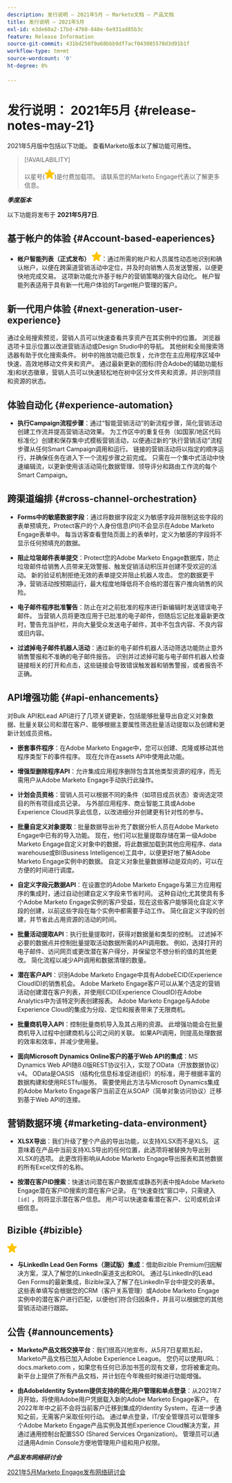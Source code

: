 ```yaml
---
description: 发行说明 — 2021年5月 — Marketo文档 — 产品文档
title: 发行说明 — 2021年5月
exl-id: e3de60a2-17bd-4760-848e-6e931ad85b3c
feature: Release Information
source-git-commit: 431bd258f9a68bbb9df7acf043085578d3d91b1f
workflow-type: tm+mt
source-wordcount: '0'
ht-degree: 0%

---
```


# 发行说明： 2021年5月 {#release-notes-may-21}

2021年5月版中包括以下功能。 查看Marketo版本以了解功能可用性。

>[!AVAILABILITY]
>
>以星号(![](assets/yellow-star.png))是付费加载项。 请联系您的Marketo Engage代表以了解更多信息。

**_季度版本_**

以下功能将发布于 **2021年5月7日**.

## 基于帐户的体验 {#Account-based-eaperiences}

* **帐户智能列表（正式发布）** ![](assets/yellow-star.png)：通过所需的帐户和人员属性动态地识别和确认帐户，以便在跨渠道营销活动中定位，并及时向销售人员发送警报，以便更快地完成交易。 这项新功能允许基于帐户的营销策略的强大自动化。 帐户智能列表适用于具有新一代用户体验的Target帐户管理的客户。

## 新一代用户体验 {#next-generation-user-experience}

通过全局搜索预览，营销人员可以快速查看共享资产在其实例中的位置。 浏览器选项卡显示位置以改进营销活动或Design Studio中的导航。 其他树和全局搜索筛选器有助于优化搜索条件。 树中的拖放功能已恢复，允许您在主应用程序区域中快速、高效地移动文件夹和资产。 通过最新更新的图标(符合Adobe的辅助功能标准)和状态徽章，营销人员可以快速轻松地在树中区分文件夹和资源，并识别项目和资源的状态。

## 体验自动化 {#experience-automation}

* **执行Campaign流程步骤**：通过“智能营销活动”的新流程步骤，简化营销活动创建工作流并提高营销活动效果。 为工作区中的重复任务（如国家/地区代码标准化）创建和保存集中式模板营销活动，以便通过新的“执行营销活动”流程步骤从任何Smart Campaign调用和运行。 链接的营销活动将以指定的顺序运行，并确保任务在进入下一个流程步骤之前完成。 只需在一个集中式活动中快速编辑流，以更新使用该活动简化数据管理、领导评分和路由工作流的每个Smart Campaign。

## 跨渠道编排 {#cross-channel-orchestration}

* **Forms中的敏感数据字段**：通过将数据字段定义为敏感字段并限制这些字段的表单预填充，Protect客户的个人身份信息(PII)不会显示在Adobe Marketo Engage表单中。 每当访客查看登陆页面上的表单时，定义为敏感的字段将不显示任何预填充的数据。

* **阻止垃圾邮件表单提交**：Protect您的Adobe Marketo Engage数据库，防止垃圾邮件给销售人员带来无效警报、触发促销活动积压并创建不受欢迎的活动。 新的验证机制拒绝无效的表单提交并阻止机器人攻击。 您的数据更干净，营销活动按预期运行，最大程度地降低将不合格的潜在客户推向销售的风险。

* **电子邮件程序批准警告**：防止在对之前批准的程序进行新编辑时发送错误电子邮件。  当营销人员将更改应用于已批准的电子邮件，但随后忘记批准最新更改时，警告充当护栏，并向大量受众发送电子邮件，其中不包含内容、不良内容或旧内容。

* **过滤掉电子邮件机器人活动**：通过新的电子邮件机器人活动筛选功能防止意外销售警报和不准确的电子邮件报告。 识别并过滤掉可能与电子邮件机器人检查链接相关的打开和点击，这些链接会导致错误触发器和销售警报，或者报告不正确。

## API增强功能 {#api-enhancements}

对Bulk API和Lead API进行了几项关键更新，包括能够批量导出自定义对象数据、批量关联公司和潜在客户、能够根据主要属性筛选批量活动提取以及创建和更新计划成员资格。

* **嵌套事件程序**：在Adobe Marketo Engage中，您可以创建、克隆或移动其他程序类型下的事件程序。 现在允许在assets API中使用此功能。

* **增强型删除程序API**：允许集成应用程序删除包含其他类型资源的程序，而无需用户从Adobe Marketo Engage手动执行此操作。

* **计划会员资格**：营销人员可以根据不同的条件（如项目成员状态）查询选定项目的所有项目成员记录。 与外部应用程序、商业智能工具或Adobe Experience Cloud共享此信息，以改进细分并创建更有针对性的参与。

* **批量自定义对象提取**：批量数据导出补充了数据分析人员在Adobe Marketo Engage中已有的导入功能。 现在，他们可以批量提取存储在第一级Adobe Marketo Engage自定义对象中的数据，将此数据加载到其他应用程序、data warehouse或BI(Business Intelligence)工具中，以便更好地了解Adobe Marketo Engage实例中的数据。  自定义对象批量数据移动是双向的，可以在方便的时间进行调度。

* **自定义字段元数据API**：在设置您的Adobe Marketo Engage与第三方应用程序的集成时，通过自动创建自定义字段来节省时间。 这种自动化尤其使具有多个Adobe Marketo Engage实例的客户受益，现在这些客户能够简化自定义字段的创建，以前这些字段在每个实例中都需要手动工作。 简化自定义字段的创建，并节省此占用资源的活动的时间。

* **批量活动提取API**：执行批量提取时，获得对数据量和类型的控制。 过滤掉不必要的数据点并控制批量提取活动数据所需的API调用数。  例如，选择打开的电子邮件、访问网页或更改潜在客户得分，并保留您不想分析的值的其他更改。 简化流程以减少API调用和数据清理的数量。

* **潜在客户API**：识别Adobe Marketo Engage中具有AdobeECID(Experience CloudID)的销售机会。  Adobe Marketo Engage客户可以从某个选定的营销活动创建潜在客户列表，并使用ECID(Experience CloudID)在Adobe Analytics中为该特定列表创建报表。 Adobe Marketo Engage与Adobe Experience Cloud的集成为分段、定位和报表带来了无限商机。

* **批量商机导入API**：控制批量商机导入及其占用的资源。 此增强功能会在批量商机导入过程中创建商机与公司之间的关联。 如果API调用，则提高处理数据的效率和效率，并减少使用量。

* **面向Microsoft Dynamics Online客户的基于Web API的集成**：MS Dynamics Web API随8.0版REST协议引入，实现了OData（开放数据协议）v4。 OData是OASIS （结构化信息标准促进组织）的标准，用于根据丰富的数据构建和使用RESTful服务。 需要使用此方法与Microsoft Dynamics集成的Adobe Marketo Engage客户当前正在从SOAP（简单对象访问协议）迁移到基于Web API的连接。

## 营销数据环境 {#marketing-data-environment}

* **XLSX导出**：我们升级了整个产品的导出功能，以支持XLSX而不是XLS。 这意味着在产品中当前支持XLS导出的任何位置，此选项将被替换为导出到XLSX的选项。 此更改将影响从Adobe Marketo Engage导出报表和其他数据的所有Excel文件的名称。

* **按潜在客户ID搜索**：快速访问潜在客户数据库或静态列表中按Adobe Marketo Engage潜在客户ID搜索的潜在客户记录。 在“快速查找”窗口中，只需键入 `[id]` ，则将显示潜在客户信息。 用户可以快速查看潜在客户、公司或机会详细信息。

## Bizible {#bizible}

![](assets/yellow-star.png)

* **与LinkedIn Lead Gen Forms（测试版）集成**：借助Bizible Premium归因解决方案，深入了解您的LinkedIn渠道支出和ROI。 通过与LinkedIn的Lead Gen Forms的最新集成，Bizible深入了解了在LinkedIn平台中提交的表单。 这些表单填写会根据您的CRM（客户关系管理）或Adobe Marketo Engage实例中的潜在客户进行匹配，以便他们符合归因条件，并且可以根据您的其他营销活动进行跟踪。

## 公告 {#announcements}

* **Marketo产品文档交换平台**：我们很高兴地宣布，从5月7日星期五起，Marketo产品文档已加入Adobe Experience League。 您仍可以使用URL： docs.marketo.com ，如果您有任何已添加书签的现有文章，您将被重定向。 新平台上提供了所有产品文档，并计划在今年晚些时候进行功能增强。

* **由AdobeIdentity System提供支持的简化用户管理和单点登录**：从2021年7月开始，将使用Adobe用户凭据载入新的Adobe Marketo Engage客户。 在2022年年中之前不会将当前客户迁移到集成的Identity System，在进一步通知之前，无需客户采取任何行动。 通过单点登录，IT/安全管理员可以管理多个Adobe Marketo Engage产品实例及其他Experience Cloud解决方案，并通过通用控制台配置SSO (Shared Services Organization)。 管理员可以通过通用Admin Console方便地管理用户组和用户权限。

**_产品发布网络研讨会_**

[2021年5月Marketo Engage发布网络研讨会](https://engage.marketo.com/May_21_Release_webinar_RegistrationPage.html)
